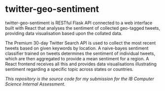 # twitter-geo-sentiment
twitter-geo-sentiment is RESTful Flask API connected to a web interface built with React that analyses the sentiment of collected geo-tagged tweets, providing data visualisation based upon the collated data.

The Premium 30-day Twitter Search API is used to collect the most recent tweets based on given keywords by location. A naive-bayes sentiment classifier trained on tweets determines the sentiment of individual tweets, which are then aggregated to provide a mean sentiment for a region. A React frontend receives all this and provides data visualisations illustrating sentiment regarding a specific topic across states or countries.

*This repository is the source code for my submission for the IB Computer Science Internal Assessment.*